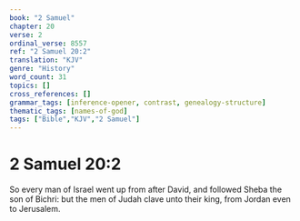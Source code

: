 ```yaml
---
book: "2 Samuel"
chapter: 20
verse: 2
ordinal_verse: 8557
ref: "2 Samuel 20:2"
translation: "KJV"
genre: "History"
word_count: 31
topics: []
cross_references: []
grammar_tags: [inference-opener, contrast, genealogy-structure]
thematic_tags: [names-of-god]
tags: ["Bible","KJV","2 Samuel"]
---
```


# 2 Samuel 20:2

So every man of Israel went up from after David, and followed Sheba the son of Bichri: but the men of Judah clave unto their king, from Jordan even to Jerusalem.
